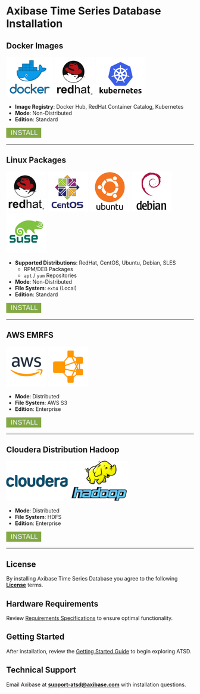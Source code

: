 # Axibase Time Series Database Installation

## Docker Images

[![](../images/docker2.png)](https://hub.docker.com/r/axibase/atsd/) [![](../images/redhat1.png)](https://access.redhat.com/containers/?tab=overview#/registry.connect.redhat.com/axibase/atsd) [![](../images/kub.png)](https://axibase.com/docs/axibase-collector/installation-on-kubernetes.html)

* **Image Registry**: Docker Hub, RedHat Container Catalog, Kubernetes
* **Mode**: Non-Distributed
* **Edition**: Standard

[![](../images/install.png)](./images.md)

---

## Linux Packages

![](../images/redhat1.png) ![](../images/centos.png) ![](../images/ubuntu2.png) ![](../images/debian1.png) ![](../images/sles.png)

* **Supported Distributions**: RedHat, CentOS, Ubuntu, Debian, SLES
  * RPM/DEB Packages
  * `apt` / `yum` Repositories
* **Mode**: Non-Distributed
* **File System**: `ext4` (Local)
* **Edition**: Standard

[![](../images/install.png)](./packages.md)

---

## AWS EMRFS

![](../images/aws3.png) ![](../images/emrfs.png)

* **Mode**: Distributed
* **File System**: AWS S3
* **Edition**: Enterprise

[![](../images/install.png)](./aws-emr-s3.md)

---

## Cloudera Distribution Hadoop

![](../images/cloudera2.png) ![](../images/hadoop2.png)

* **Mode**: Distributed
* **File System**: HDFS
* **Edition**: Enterprise

[![](../images/install.png)](./cloudera.md)

---

## License

By installing Axibase Time Series Database you agree to the following **[License](../axibase_tsd_se_license.pdf)** terms.

## Hardware Requirements

Review [Requirements Specifications](./requirements.md) to ensure optimal functionality.

## Getting Started

After installation, review the [Getting Started Guide](../tutorials/getting-started.md) to begin exploring ATSD.

## Technical Support

Email Axibase at **support-atsd@axibase.com** with installation questions.
